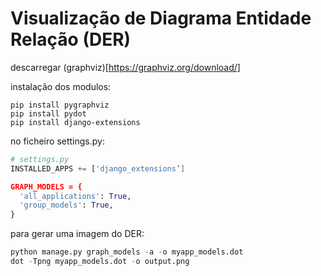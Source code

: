 # Visualização de Diagrama Entidade Relação (DER)

descarregar (graphviz)[https://graphviz.org/download/]

instalação dos modulos:
```
pip install pygraphviz
pip install pydot
pip install django-extensions
```


no ficheiro settings.py:

```Python
# settings.py
INSTALLED_APPS += ['django_extensions’]

GRAPH_MODELS = {
  'all_applications': True,
  'group_models': True,
}
```

para gerar uma imagem do DER:
```Python
python manage.py graph_models -a -o myapp_models.dot
dot -Tpng myapp_models.dot -o output.png
```
